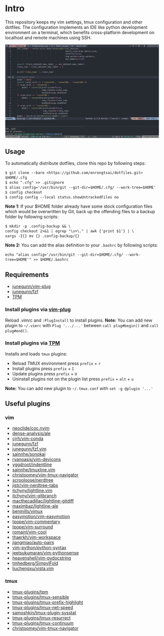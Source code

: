 # Intro
This repository keeps my vim settings, tmux configuration and other dotfiles.
The configuration implements an IDE like python development environment on a terminal, which benefits cross-platform development on localhost and remote machines using SSH.

<p align="center">
  <img src="assets/screenshot.png" width="700"/>
</p>

## Usage
To automatically distribute dotfiles, clone this repo by following steps:
```
$ git clone --bare <https://github.com/enrongtsai/dotfiles.git> $HOME/.cfg
$ echo ".cfg" >> .gitignore
$ alias config='/usr/bin/git --git-dir=$HOME/.cfg/ --work-tree=$HOME'
$ config checkout
$ config config --local status.showUntrackedFiles no
```

**Note 1:**
If your $HOME folder already have some stock configuration files which would be overwritten by Git, back up the offending files to a backup folder by following scripts:
```
$ mkdir -p .config-backup && \
config checkout 2>&1 | egrep "\s+\." | awk {'print $1'} | \
xargs -I{} mv {} .config-backup/{}
```

**Note 2:**
You can add the alias definition to your `.bashrc` by following scripts:
```
echo "alias config='/usr/bin/git --git-dir=$HOME/.cfg/ --work-tree=$HOME'" >> $HOME/.bashrc
```

## Requirements

- [junegunn/vim-plug](https://github.com/junegunn/vim-plug)
- [junegunn/fzf](https://github.com/junegunn/fzf/)
- [TPM](https://github.com/tmux-plugins/tpm/)

### Install plugins via [vim-plug](https://github.com/junegunn/vim-plug)

Reload .vimrc and `:PlugInstall` to install plugins.
**Note:**
You can add new plugin to `~/.vimrc` with `Plug '.../...'` between `call plug#begin()` and `call plug#end()`.

### Install plugins via [TPM](https://github.com/tmux-plugins/tpm/)

Installs and loads `tmux` plugins:
- Reload TMUX environment press `prefix` + `r`
- Install plugins press `prefix` + `I`
- Update plugins press `prefix` + `U`
- Uninstall plugins not on the plugin list press `prefix` + `alt` + `u`

**Note:**
You can add new plugin to `~/.tmux.conf` with `set -g @plugin '...'`

## Useful plugins
### vim
* [neoclide/coc.nvim](https://github.com/neoclide/coc.nvim)
* [dense-analysis/ale](https://github.com/dense-analysis/ale)
* [cjrh/vim-conda](https://github.com/cjrh/vim-conda)
* [junegunn/fzf](https://github.com/junegunn/fzf)
* [junegunn/fzf.vim](https://github.com/junegunn/fzf.vim)
* [sainnhe/sonokai](https://github.com/sainnhe/sonokai)
* [ryanoasis/vim-devicons](https://github.com/ryanoasis/vim-devicons)
* [yggdroot/indentline](https://github.com/yggdroot/indentline)
* [sainnhe/tmuxline.vim](https://github.com/sainnhe/tmuxline.vim)
* [christoomey/vim-tmux-navigator](https://github.com/christoomey/vim-tmux-navigator)
* [scrooloose/nerdtree](https://github.com/scrooloose/nerdtree)
* [jistr/vim-nerdtree-tabs](https://github.com/jistr/vim-nerdtree-tabs)
* [itchyny/lightline.vim](https://github.com/itchyny/lightline.vim)
* [itchyny/vim-gitbranch](https://github.com/itchyny/vim-gitbranch)
* [macthecadillac/lightline-gitdiff](https://github.com/macthecadillac/lightline-gitdiff)
* [maximbaz/lightline-ale](https://github.com/maximbaz/lightline-ale)
* [benmills/vimux](https://github.com/benmills/vimux)
* [easymotion/vim-easymotion](https://github.com/easymotion/vim-easymotion)
* [tpope/vim-commentary](https://github.com/tpope/vim-commentary)
* [tpope/vim-surround](https://github.com/tpope/vim-surround)
* [romainl/vim-cool](https://github.com/romainl/vim-cool)
* [thaerkh/vim-workspace](https://github.com/thaerkh/vim-workspace)
* [jiangmiao/auto-pairs](https://github.com/jiangmiao/auto-pairs)
* [vim-python/python-syntax](https://github.com/vim-python/python-syntax)
* [jeetsukumaran/vim-pythonsense](https://github.com/jeetsukumaran/vim-pythonsense)
* [heavenshell/vim-pydocstring](https://github.com/heavenshell/vim-pydocstring)
* [tmhedberg/SimpylFold](https://github.com/tmhedberg/SimpylFold)
* [liuchengxu/vista.vim](https://github.com/liuchengxu/vista.vim)
### tmux
* [tmux-plugins/tpm](https://github.com/tmux-plugins/tpm)
* [tmux-plugins/tmux-sensible](https://github.com/tmux-plugins/tmux-sensible)
* [tmux-plugins/tmux-prefix-highlight](https://github.com/tmux-plugins/tmux-prefix-highlight)
* [tmux-plugins/tmux-net-speed](https://github.com/tmux-plugins/tmux-net-speed)
* [samoshkin/tmux-plugin-sysstat](https://github.com/samoshkin/tmux-plugin-sysstat)
* [tmux-plugins/tmux-resurrect](https://github.com/tmux-plugins/tmux-resurrect)
* [tmux-plugins/tmux-continuum](https://github.com/tmux-plugins/tmux-continuum)
* [christoomey/vim-tmux-navigator](https://github.com/christoomey/vim-tmux-navigator)

